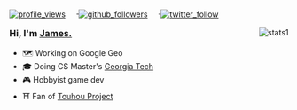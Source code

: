 <div class=badges align=left>
    <a href=https://github.com/james7132>
      <img
       alt=profile_views
       align=center
       style="margin-right: 20px; margin-bottom: -10px"
       src=https://komarev.com/ghpvc/?username=james7132&style=flat&color=brightgreen>
    </a> 
    <a href=https://github.com/james7132>
      <img
       alt=github_followers
       align=center
       style="margin-right: 20px; margin-bottom: -10px"
       src=https://img.shields.io/github/followers/james7132?style=social&label=Github&logo=github>
    </a>
    <a href=https://twitter.com/james7132>
      <img
       alt=twitter_follow
       align=center
       style="margin-right: 20px; margin-bottom: -10px"
       src=https://img.shields.io/twitter/follow/james7132?style=social&label=Twitter&logo=twitter&color=lightgray>
    </a>
</div>

<div class=stats>
    <img
     alt=stats1
     align=right
     style="object-fit: none; object-position: 0 -50px;"
     src=https://github-readme-stats.vercel.app/api?username=james7132&count_private=true&show_icons=true&theme=gradient&bg_color=45,E76344,904E95&title_color=FFFFFF&text_color=FFFFFF&icon_color=FFFFFF>
  <h3>Hi, I'm <a href="https://jamessliu.com">James.</a></h3>
  <ul>
    <li>🗺️ Working on Google Geo</li>
    <li>🎓 Doing CS Master's <a href="https://omscs.gatech.edu/">Georgia Tech</a></li>
    <li>🎮 Hobbyist game dev</li>
    <li>⛩️ Fan of <a href="https://en.touhouwiki.net">Touhou Project</a></li>
  </ul>
</div>
